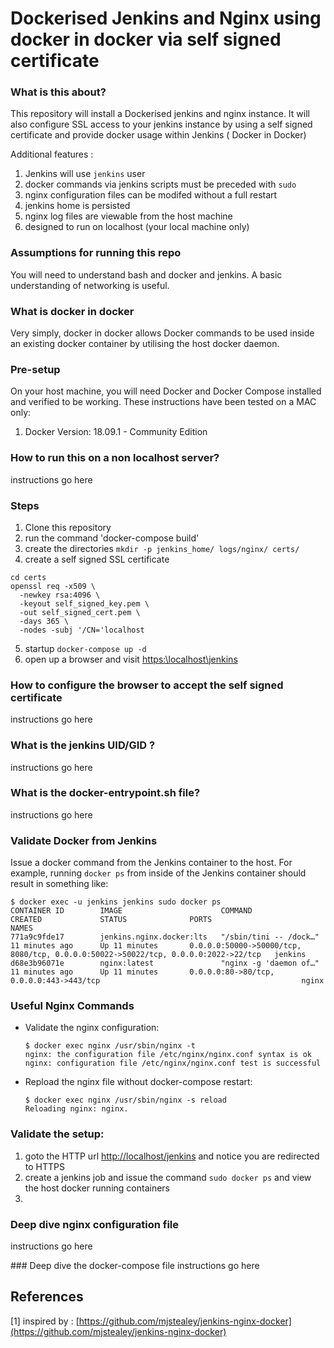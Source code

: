 # Dockerised Jenkins and Nginx using docker in docker via self signed certificate

### What is this about?
This repository will install a Dockerised jenkins and nginx instance. It will also configure SSL access to your jenkins instance by using a self signed certificate and provide docker usage within Jenkins ( Docker in Docker)

Additional features :
1. Jenkins will use `jenkins` user
2. docker commands via jenkins scripts must be preceded with `sudo`
3. nginx configuration files can be modifed without a full restart
4. jenkins home is persisted
5. nginx log files are viewable from the host machine
6. designed to run on localhost (your local machine only)

### Assumptions for running this repo
You will need to understand bash and docker and jenkins. A basic understanding of networking is useful.

### What is docker in docker
Very simply, docker in docker allows Docker commands to be used inside an existing docker container by utilising the host docker daemon.


### Pre-setup
On your host machine, you will need Docker and Docker Compose installed and verified to be working. These instructions have been tested on a MAC only:
1. Docker Version: 18.09.1 - Community Edition



### How to run this on a non localhost server?
instructions go here

### Steps
1. Clone this repository
2. run the command 'docker-compose build'
3. create the directories `mkdir -p jenkins_home/ logs/nginx/ certs/`
4. create a self signed SSL certificate
  ```
  cd certs
  openssl req -x509 \
    -newkey rsa:4096 \
    -keyout self_signed_key.pem \
    -out self_signed_cert.pem \
    -days 365 \
    -nodes -subj '/CN='localhost
  ```
5. startup `docker-compose up -d`
6.  open up a browser and visit  [https:\\localhost\jenkins](https:\\localhost\jenkins)




### How to configure the browser to accept the self signed certificate
instructions go here

### What is the jenkins UID/GID ?
instructions go here

### What is the docker-entrypoint.sh file?
instructions go here



### Validate Docker from Jenkins

Issue a docker command from the Jenkins container to the host. For example, running `docker ps` from inside of the Jenkins container should result in something like:

```console
$ docker exec -u jenkins jenkins sudo docker ps
CONTAINER ID        IMAGE                      COMMAND                  CREATED             STATUS              PORTS                                                                                NAMES
771a9c9fde17        jenkins.nginx.docker:lts   "/sbin/tini -- /dock…"   11 minutes ago      Up 11 minutes       0.0.0.0:50000->50000/tcp, 8080/tcp, 0.0.0.0:50022->50022/tcp, 0.0.0.0:2022->22/tcp   jenkins
d68e3b96071e        nginx:latest               "nginx -g 'daemon of…"   11 minutes ago      Up 11 minutes       0.0.0.0:80->80/tcp, 0.0.0.0:443->443/tcp                                             nginx
```


### Useful Nginx Commands

- Validate the nginx configuration:

  ```console
  $ docker exec nginx /usr/sbin/nginx -t
  nginx: the configuration file /etc/nginx/nginx.conf syntax is ok
  nginx: configuration file /etc/nginx/nginx.conf test is successful
  ```

- Repload the nginx file without docker-compose restart:

  ```console
  $ docker exec nginx /usr/sbin/nginx -s reload
  Reloading nginx: nginx.
  ```

### Validate the setup:
1. goto the HTTP url [http://localhost/jenkins](http://localhost/jenkins/) and notice you are redirected to HTTPS
2. create a jenkins job and issue the command `sudo docker ps` and view the host docker running containers
3.

### Deep dive nginx configuration file
instructions go here


### Deep dive the docker-compose file
instructions go here


## References

[1] inspired by : [https://github.com/mjstealey/jenkins-nginx-docker](https://github.com/mjstealey/jenkins-nginx-docker)
